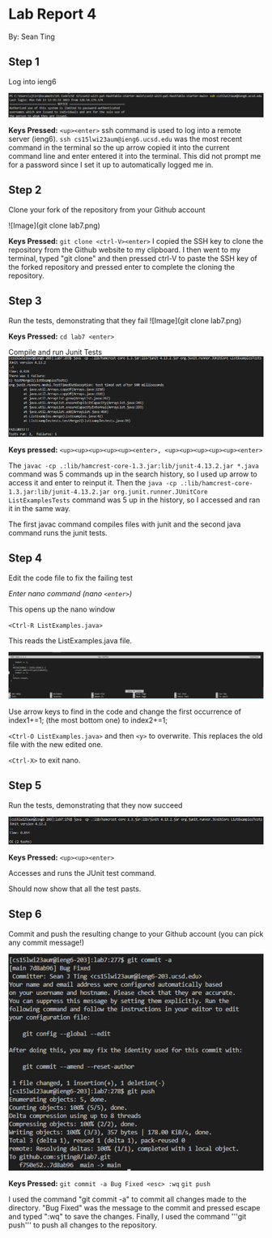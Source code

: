# **Lab Report 4**
By: Sean Ting

## Step 1
Log into ieng6

![Image](LogIn.png)

**Keys Pressed:** ```<up><enter>```
ssh command is used to log into a remote server (ieng6). ```ssh cs15lwi23aum@ieng6.ucsd.edu``` was the most recent command in the terminal so the up arrow copied it into the current command line and enter entered it into the terminal. This did not prompt me for a password since I set it up to automatically logged me in.

## Step 2
Clone your fork of the repository from your Github account

![Image](git clone lab7.png)

**Keys Pressed:** ```git clone <ctrl-V><enter>```
I copied the SSH key to clone the repository from the Github website to my clipboard. I then went to my terminal, typed "git clone" and then pressed ctrl-V to paste the SSH key of the forked repository and pressed enter to complete the cloning the repository.

## Step 3
Run the tests, demonstrating that they fail
![Image](git clone lab7.png)

**Keys Pressed:** ```cd lab7 <enter>```

Compile and run Junit Tests
![Image](TestFail.png)


**Keys pressed:** ```<up><up><up><up><up><enter>, <up><up><up><up><up><enter>```

The ```javac -cp .:lib/hamcrest-core-1.3.jar:lib/junit-4.13.2.jar *.java``` command was 5 commands up in the search history, so I used up arrow to access it and enter to reinput it. Then the ```java -cp .:lib/hamcrest-core-1.3.jar:lib/junit-4.13.2.jar org.junit.runner.JUnitCore ListExamplesTests``` command was 5 up in the history, so I accessed and ran it in the same way.
  
The first javac command compiles files with junit and the second java command runs the junit tests.
  
## Step 4
Edit the code file to fix the failing test

*Enter nano command (nano `<enter>`)*

This opens up the nano window
  
`<Ctrl-R ListExamples.java>`

This reads the ListExamples.java file.

![Image](ListExamplesRead.png)

Use arrow keys to find in the code and change the first occurrence of index1+=1; (the most bottom one) to index2+=1;
  
`<Ctrl-O ListExamples.java>` and then `<y>` to overwrite. This replaces the old file with the new edited one.
  
`<Ctrl-X>` to exit nano.
 
## Step 5
Run the tests, demonstrating that they now succeed

![Image](TestPass.png)

**Keys Pressed:** `<up><up><enter>`

Accesses and runs the JUnit test command.

Should now show that all the test pasts.

## Step 6
Commit and push the resulting change to your Github account (you can pick any commit message!)

![Image](CommitPush.png)


**Keys Pressed:** ```git commit -a Bug Fixed <esc> :wq```
```git push```

I used the command "git commit -a" to commit all changes made to the directory. "Bug Fixed" was the message to the commit and pressed escape and typed ":wq" to save the changes. Finally, I used the command '''git push''' to push all changes to the repository. 
